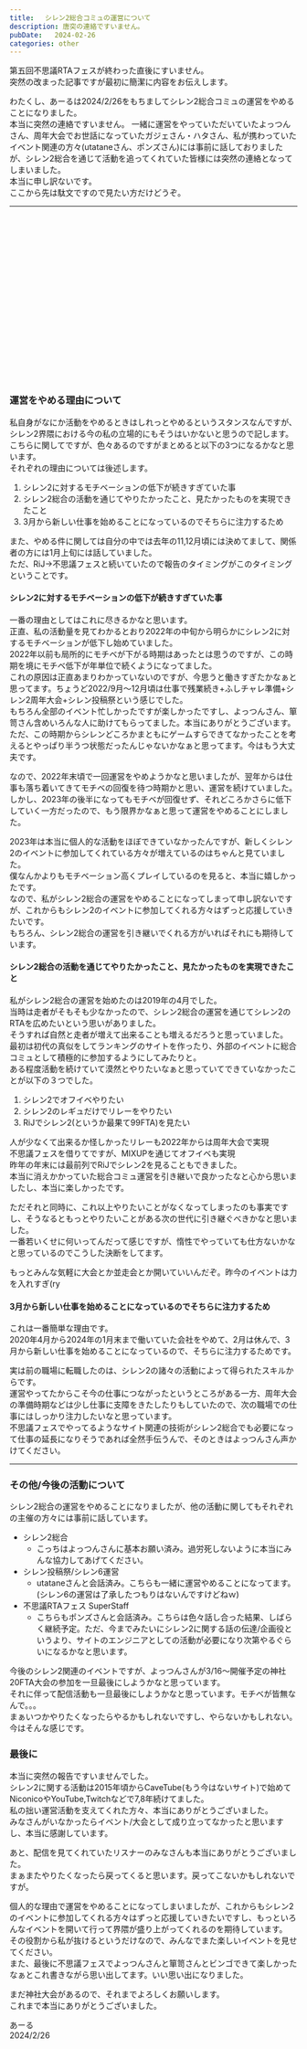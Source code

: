 ```yaml
---
title: 　シレン2総合コミュの運営について
description: 唐突の連絡ですいません。
pubDate:   2024-02-26
categories: other
---
```


第五回不思議RTAフェスが終わった直後にすいません。  
突然の改まった記事ですが最初に簡潔に内容をお伝えします。  
  
わたくし、あーるは2024/2/26をもちましてシレン2総合コミュの運営をやめることになりました。  
本当に突然の連絡ですいません。
一緒に運営をやっていただいていたよっつんさん、周年大会でお世話になっていたガジェさん・ハタさん、私が携わっていたイベント関連の方々(utataneさん、ポンズさん)には事前に話しておりましたが、シレン2総合を通じて活動を追ってくれていた皆様には突然の連絡となってしまいました。  
本当に申し訳ないです。  
ここから先は駄文ですので見たい方だけどうぞ。

---
<br>
<br>
<br>
<br>
<br>
<br>
<br>
<br>
<br>
<br>
<br>
<br>
<br>
<br>
<br>
<br>
<br>

### 運営をやめる理由について

私自身がなにか活動をやめるときはしれっとやめるというスタンスなんですが、シレン2界隈における今の私の立場的にもそうはいかないと思うので記します。  
こちらに関してですが、色々あるのですがまとめると以下の3つになるかなと思います。  
それぞれの理由については後述します。

1. シレン2に対するモチベーションの低下が続きすぎていた事
2. シレン2総合の活動を通じてやりたかったこと、見たかったものを実現できたこと
3. 3月から新しい仕事を始めることになっているのでそちらに注力するため

また、やめる件に関しては自分の中では去年の11,12月頃には決めてまして、関係者の方には1月上旬には話していました。  
ただ、RiJ→不思議フェスと続いていたので報告のタイミングがこのタイミングということです。

#### シレン2に対するモチベーションの低下が続きすぎていた事

一番の理由としてはこれに尽きるかなと思います。  
正直、私の活動量を見てわかるとおり2022年の中旬から明らかにシレン2に対するモチベーションが低下し始めていました。  
2022年以前も局所的にモチベが下がる時期はあったとは思うのですが、この時期を境にモチベ低下が年単位で続くようになってました。  
これの原因は正直あまりわかっていないのですが、今思うと働きすぎたかなぁと思ってます。ちょうど2022/9月〜12月頃は仕事で残業続き+ふしチャレ準備+シレン2周年大会+シレン投稿祭という感じでした。  
もちろん全部のイベント忙しかったですが楽しかったですし、よっつんさん、箪笥さん含めいろんな人に助けてもらってました。本当にありがとうございます。  
ただ、この時期からシレンどころかまともにゲームすらできてなかったことを考えるとやっぱり半うつ状態だったんじゃないかなぁと思ってます。今はもう大丈夫です。  
  
なので、2022年末頃で一回運営をやめようかなと思いましたが、翌年からは仕事も落ち着いてきてモチベの回復を待つ時期かと思い、運営を続けていました。  
しかし、2023年の後半になってもモチベが回復せず、それどころかさらに低下していく一方だったので、もう限界かなぁと思って運営をやめることにしました。  
  
2023年は本当に個人的な活動をほぼできていなかったんですが、新しくシレン2のイベントに参加してくれている方々が増えているのはちゃんと見ていました。  
僕なんかよりもモチベーション高くプレイしているのを見ると、本当に嬉しかったです。  
なので、私がシレン2総合の運営をやめることになってしまって申し訳ないですが、これからもシレン2のイベントに参加してくれる方々はずっと応援していきたいです。  
もちろん、シレン2総合の運営を引き継いでくれる方がいればそれにも期待しています。  

#### シレン2総合の活動を通じてやりたかったこと、見たかったものを実現できたこと

私がシレン2総合の運営を始めたのは2019年の4月でした。  
当時は走者がそもそも少なかったので、シレン2総合の運営を通じてシレン2のRTAを広めたいという思いがありました。  
そうすれば自然と走者が増えて出来ることも増えるだろうと思っていました。  
最初は初代の真似をしてランキングのサイトを作ったり、外部のイベントに総合コミュとして積極的に参加するようにしてみたりと。  
ある程度活動を続けていて漠然とやりたいなぁと思っていてできていなかったことが以下の３つでした。

1. シレン2でオフイベやりたい
2. シレン2のレギュだけでリレーをやりたい
3. RiJでシレン2(というか最果て99FTA)を見たい

人が少なくて出来るか怪しかったリレーも2022年からは周年大会で実現  
不思議フェスを借りてですが、MIXUPを通じてオフイベも実現  
昨年の年末には最前列でRiJでシレン2を見ることもできました。  
本当に消えかかっていた総合コミュ運営を引き継いで良かったなと心から思いましたし、本当に楽しかったです。  
  
ただそれと同時に、これ以上やりたいことがなくなってしまったのも事実ですし、そうなるともっとやりたいことがある次の世代に引き継ぐべきかなと思いました。  
一番若いくせに何いってんだって感じですが、惰性でやっていても仕方ないかなと思っているのでこうした決断をしてます。  
  
もっとみんな気軽に大会とか並走会とか開いていいんだぞ。昨今のイベントは力を入れすぎ(ry

#### 3月から新しい仕事を始めることになっているのでそちらに注力するため

これは一番簡単な理由です。  
2020年4月から2024年の1月末まで働いていた会社をやめて、2月は休んで、3月から新しい仕事を始めることになっているので、そちらに注力するためです。  
  
実は前の職場に転職したのは、シレン2の諸々の活動によって得られたスキルからです。  
運営やってたからこそ今の仕事につながったというところがある一方、周年大会の準備時期などは少し仕事に支障をきたしたりもしていたので、次の職場での仕事にはしっかり注力したいなと思っています。  
不思議フェスでやってるようなサイト関連の技術がシレン2総合でも必要になって仕事の延長になりそうであれば全然手伝うんで、そのときはよっつんさん声かけてください。  



---



### その他/今後の活動について

シレン2総合の運営をやめることになりましたが、他の活動に関してもそれぞれの主催の方々には事前に話しています。

- シレン2総合
  - こっちはよっつんさんに基本お願い済み。過労死しないように本当にみんな協力してあげてください。
- シレン投稿祭/シレン6運営
  - utataneさんと会話済み。こちらも一緒に運営やめることになってます。(シレン6の運営は了承したつもりはないんですけどねｗ)
- 不思議RTAフェス SuperStaff
  - こちらもポンズさんと会話済み。こちらは色々話し合った結果、しばらく継続予定。ただ、今までみたいにシレン2に関する話の伝達/企画役というより、サイトのエンジニアとしての活動が必要になり次第やるぐらいになるかなと思います。

今後のシレン2関連のイベントですが、よっつんさんが3/16〜開催予定の神社20FTA大会の参加を一旦最後にしようかなと思っています。  
それに伴って配信活動も一旦最後にしようかなと思っています。モチベが皆無なんで。。。  
まぁいつかやりたくなったらやるかもしれないですし、やらないかもしれない。今はそんな感じです。

### 最後に

本当に突然の報告ですいませんでした。  
シレン2に関する活動は2015年頃からCaveTube(もう今はないサイト)で始めてNiconicoやYouTube,Twitchなどで7,8年続けてました。  
私の拙い運営活動を支えてくれた方々、本当にありがとうございました。  
みなさんがいなかったらイベント/大会として成り立ってなかったと思いますし、本当に感謝しています。  
  
あと、配信を見てくれていたリスナーのみなさんも本当にありがとうございました。  
まぁまたやりたくなったら戻ってくると思います。戻ってこないかもしれないですが。  
  
個人的な理由で運営をやめることになってしまいましたが、これからもシレン2のイベントに参加してくれる方々はずっと応援していきたいですし、もっといろんなイベントを開いて行って界隈が盛り上がってくれるのを期待しています。  
その役割から私が抜けるというだけなので、みんなでまた楽しいイベントを見せてください。  
また、最後に不思議フェスでよっつんさんと箪笥さんとビンゴできて楽しかったなぁとこれ書きながら思い出してます。いい思い出になりました。  
  
まだ神社大会があるので、それまでよろしくお願いします。  
これまで本当にありがとうございました。

あーる  
2024/2/26
